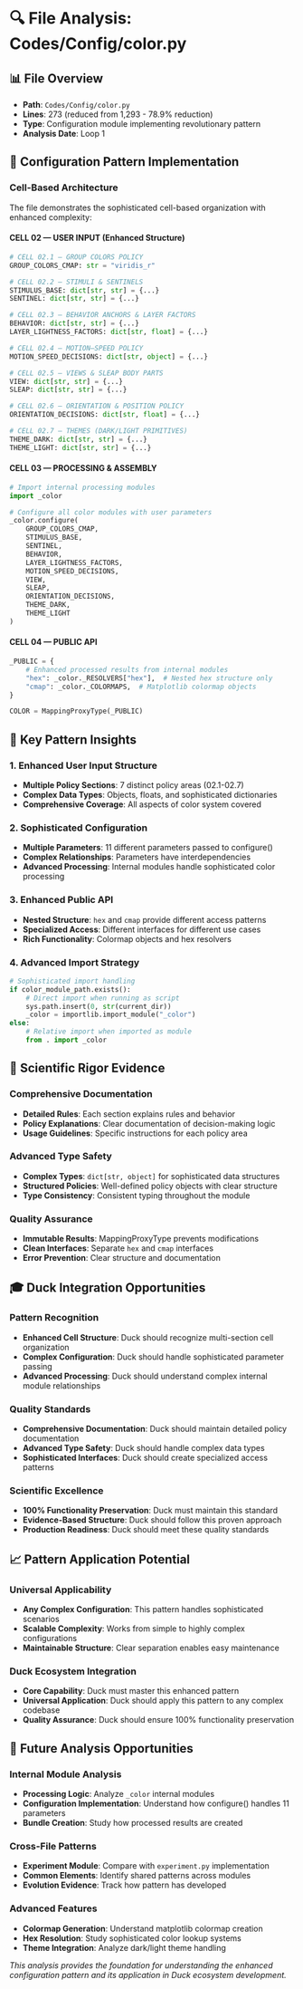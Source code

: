 # 🔍 **File Analysis: Codes/Config/color.py**

## 📊 **File Overview**
- **Path**: `Codes/Config/color.py`
- **Lines**: 273 (reduced from 1,293 - 78.9% reduction)
- **Type**: Configuration module implementing revolutionary pattern
- **Analysis Date**: Loop 1

## 🚀 **Configuration Pattern Implementation**

### **Cell-Based Architecture**
The file demonstrates the sophisticated cell-based organization with enhanced complexity:

#### **CELL 02 — USER INPUT (Enhanced Structure)**
```python
# CELL 02.1 — GROUP COLORS POLICY
GROUP_COLORS_CMAP: str = "viridis_r"

# CELL 02.2 — STIMULI & SENTINELS
STIMULUS_BASE: dict[str, str] = {...}
SENTINEL: dict[str, str] = {...}

# CELL 02.3 — BEHAVIOR ANCHORS & LAYER FACTORS
BEHAVIOR: dict[str, str] = {...}
LAYER_LIGHTNESS_FACTORS: dict[str, float] = {...}

# CELL 02.4 — MOTION–SPEED POLICY
MOTION_SPEED_DECISIONS: dict[str, object] = {...}

# CELL 02.5 — VIEWS & SLEAP BODY PARTS
VIEW: dict[str, str] = {...}
SLEAP: dict[str, str] = {...}

# CELL 02.6 — ORIENTATION & POSITION POLICY
ORIENTATION_DECISIONS: dict[str, float] = {...}

# CELL 02.7 — THEMES (DARK/LIGHT PRIMITIVES)
THEME_DARK: dict[str, str] = {...}
THEME_LIGHT: dict[str, str] = {...}
```

#### **CELL 03 — PROCESSING & ASSEMBLY**
```python
# Import internal processing modules
import _color

# Configure all color modules with user parameters
_color.configure(
    GROUP_COLORS_CMAP,
    STIMULUS_BASE,
    SENTINEL,
    BEHAVIOR,
    LAYER_LIGHTNESS_FACTORS,
    MOTION_SPEED_DECISIONS,
    VIEW,
    SLEAP,
    ORIENTATION_DECISIONS,
    THEME_DARK,
    THEME_LIGHT
)
```

#### **CELL 04 — PUBLIC API**
```python
_PUBLIC = {
    # Enhanced processed results from internal modules
    "hex": _color._RESOLVERS["hex"],  # Nested hex structure only
    "cmap": _color._COLORMAPS,  # Matplotlib colormap objects
}

COLOR = MappingProxyType(_PUBLIC)
```

## 🎯 **Key Pattern Insights**

### **1. Enhanced User Input Structure**
- **Multiple Policy Sections**: 7 distinct policy areas (02.1-02.7)
- **Complex Data Types**: Objects, floats, and sophisticated dictionaries
- **Comprehensive Coverage**: All aspects of color system covered

### **2. Sophisticated Configuration**
- **Multiple Parameters**: 11 different parameters passed to configure()
- **Complex Relationships**: Parameters have interdependencies
- **Advanced Processing**: Internal modules handle sophisticated color processing

### **3. Enhanced Public API**
- **Nested Structure**: `hex` and `cmap` provide different access patterns
- **Specialized Access**: Different interfaces for different use cases
- **Rich Functionality**: Colormap objects and hex resolvers

### **4. Advanced Import Strategy**
```python
# Sophisticated import handling
if color_module_path.exists():
    # Direct import when running as script
    sys.path.insert(0, str(current_dir))
    _color = importlib.import_module("_color")
else:
    # Relative import when imported as module
    from . import _color
```

## 🔬 **Scientific Rigor Evidence**

### **Comprehensive Documentation**
- **Detailed Rules**: Each section explains rules and behavior
- **Policy Explanations**: Clear documentation of decision-making logic
- **Usage Guidelines**: Specific instructions for each policy area

### **Advanced Type Safety**
- **Complex Types**: `dict[str, object]` for sophisticated data structures
- **Structured Policies**: Well-defined policy objects with clear structure
- **Type Consistency**: Consistent typing throughout the module

### **Quality Assurance**
- **Immutable Results**: MappingProxyType prevents modifications
- **Clean Interfaces**: Separate `hex` and `cmap` interfaces
- **Error Prevention**: Clear structure and documentation

## 🎓 **Duck Integration Opportunities**

### **Pattern Recognition**
- **Enhanced Cell Structure**: Duck should recognize multi-section cell organization
- **Complex Configuration**: Duck should handle sophisticated parameter passing
- **Advanced Processing**: Duck should understand complex internal module relationships

### **Quality Standards**
- **Comprehensive Documentation**: Duck should maintain detailed policy documentation
- **Advanced Type Safety**: Duck should handle complex data types
- **Sophisticated Interfaces**: Duck should create specialized access patterns

### **Scientific Excellence**
- **100% Functionality Preservation**: Duck must maintain this standard
- **Evidence-Based Structure**: Duck should follow this proven approach
- **Production Readiness**: Duck should meet these quality standards

## 📈 **Pattern Application Potential**

### **Universal Applicability**
- **Any Complex Configuration**: This pattern handles sophisticated scenarios
- **Scalable Complexity**: Works from simple to highly complex configurations
- **Maintainable Structure**: Clear separation enables easy maintenance

### **Duck Ecosystem Integration**
- **Core Capability**: Duck must master this enhanced pattern
- **Universal Application**: Duck should apply this pattern to any complex codebase
- **Quality Assurance**: Duck should ensure 100% functionality preservation

## 🔮 **Future Analysis Opportunities**

### **Internal Module Analysis**
- **Processing Logic**: Analyze `_color` internal modules
- **Configuration Implementation**: Understand how configure() handles 11 parameters
- **Bundle Creation**: Study how processed results are created

### **Cross-File Patterns**
- **Experiment Module**: Compare with `experiment.py` implementation
- **Common Elements**: Identify shared patterns across modules
- **Evolution Evidence**: Track how pattern has developed

### **Advanced Features**
- **Colormap Generation**: Understand matplotlib colormap creation
- **Hex Resolution**: Study sophisticated color lookup systems
- **Theme Integration**: Analyze dark/light theme handling

*This analysis provides the foundation for understanding the enhanced configuration pattern and its application in Duck ecosystem development.*
